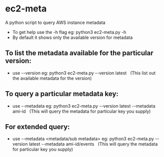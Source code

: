 # ec2-meta
A python script to query AWS instance metadata

* To get help use the -h flag eg: python3 ec2-meta.py -h
* By default it shows only the available version for metadata
## To list the metadata available for the particular version:
* use --version <version> eg: python3 ec2-meta.py --version latest &nbsp;&nbsp;(This list out the available metadata for the version)
## To query a particular metadata key:
* use --metadata <metadata> eg: python3 ec2-meta.py --version latest --metadata ami-id &nbsp;&nbsp;(This will query the metadata for particular key you supply)
## For extended query:
* use --metadata <metadata/sub metadata> eg: python3 ec2-meta.py --version latest --metadata ami-id/events &nbsp;&nbsp;(This will query the metadata for particular key you supply)
